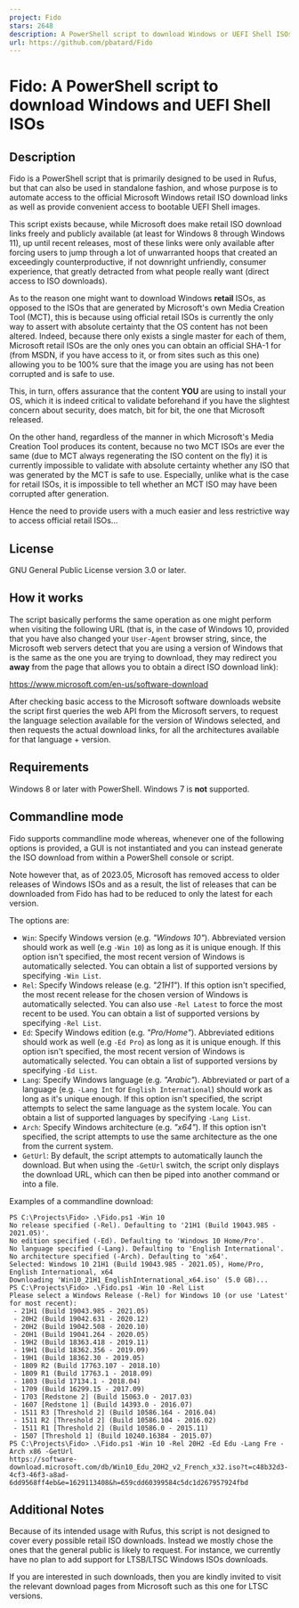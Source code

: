 ```yaml
---
project: Fido
stars: 2648
description: A PowerShell script to download Windows or UEFI Shell ISOs
url: https://github.com/pbatard/Fido
---
```


Fido: A PowerShell script to download Windows and UEFI Shell ISOs
=================================================================

Description
-----------

Fido is a PowerShell script that is primarily designed to be used in Rufus, but that can also be used in standalone fashion, and whose purpose is to automate access to the official Microsoft Windows retail ISO download links as well as provide convenient access to bootable UEFI Shell images.

This script exists because, while Microsoft does make retail ISO download links freely and publicly available (at least for Windows 8 through Windows 11), up until recent releases, most of these links were only available after forcing users to jump through a lot of unwarranted hoops that created an exceedingly counterproductive, if not downright unfriendly, consumer experience, that greatly detracted from what people really want (direct access to ISO downloads).

As to the reason one might want to download Windows **retail** ISOs, as opposed to the ISOs that are generated by Microsoft's own Media Creation Tool (MCT), this is because using official retail ISOs is currently the only way to assert with absolute certainty that the OS content has not been altered. Indeed, because there only exists a single master for each of them, Microsoft retail ISOs are the only ones you can obtain an official SHA-1 for (from MSDN, if you have access to it, or from sites such as this one) allowing you to be 100% sure that the image you are using has not been corrupted and is safe to use.

This, in turn, offers assurance that the content **YOU** are using to install your OS, which it is indeed critical to validate beforehand if you have the slightest concern about security, does match, bit for bit, the one that Microsoft released.

On the other hand, regardless of the manner in which Microsoft's Media Creation Tool produces its content, because no two MCT ISOs are ever the same (due to MCT always regenerating the ISO content on the fly) it is currently impossible to validate with absolute certainty whether any ISO that was generated by the MCT is safe to use. Especially, unlike what is the case for retail ISOs, it is impossible to tell whether an MCT ISO may have been corrupted after generation.

Hence the need to provide users with a much easier and less restrictive way to access official retail ISOs...

License
-------

GNU General Public License version 3.0 or later.

How it works
------------

The script basically performs the same operation as one might perform when visiting the following URL (that is, in the case of Windows 10, provided that you have also changed your `User-Agent` browser string, since, the Microsoft web servers detect that you are using a version of Windows that is the same as the one you are trying to download, they may redirect you **away** from the page that allows you to obtain a direct ISO download link):

https://www.microsoft.com/en-us/software-download

After checking basic access to the Microsoft software downloads website the script first queries the web API from the Microsoft servers, to request the language selection available for the version of Windows selected, and then requests the actual download links, for all the architectures available for that language + version.

Requirements
------------

Windows 8 or later with PowerShell. Windows 7 is **not** supported.

Commandline mode
----------------

Fido supports commandline mode whereas, whenever one of the following options is provided, a GUI is not instantiated and you can instead generate the ISO download from within a PowerShell console or script.

Note however that, as of 2023.05, Microsoft has removed access to older releases of Windows ISOs and as a result, the list of releases that can be downloaded from Fido has had to be reduced to only the latest for each version.

The options are:

-   `Win`: Specify Windows version (e.g. _"Windows 10"_). Abbreviated version should work as well (e.g `-Win 10`) as long as it is unique enough. If this option isn't specified, the most recent version of Windows is automatically selected. You can obtain a list of supported versions by specifying `-Win List`.
-   `Rel`: Specify Windows release (e.g. _"21H1"_). If this option isn't specified, the most recent release for the chosen version of Windows is automatically selected. You can also use `-Rel Latest` to force the most recent to be used. You can obtain a list of supported versions by specifying `-Rel List`.
-   `Ed`: Specify Windows edition (e.g. _"Pro/Home"_). Abbreviated editions should work as well (e.g `-Ed Pro`) as long as it is unique enough. If this option isn't specified, the most recent version of Windows is automatically selected. You can obtain a list of supported versions by specifying `-Ed List`.
-   `Lang`: Specify Windows language (e.g. _"Arabic"_). Abbreviated or part of a language (e.g. `-Lang Int` for `English International`) should work as long as it's unique enough. If this option isn't specified, the script attempts to select the same language as the system locale. You can obtain a list of supported languages by specifying `-Lang List`.
-   `Arch`: Specify Windows architecture (e.g. _"x64"_). If this option isn't specified, the script attempts to use the same architecture as the one from the current system.
-   `GetUrl`: By default, the script attempts to automatically launch the download. But when using the `-GetUrl` switch, the script only displays the download URL, which can then be piped into another command or into a file.

Examples of a commandline download:

```
PS C:\Projects\Fido> .\Fido.ps1 -Win 10
No release specified (-Rel). Defaulting to '21H1 (Build 19043.985 - 2021.05)'.
No edition specified (-Ed). Defaulting to 'Windows 10 Home/Pro'.
No language specified (-Lang). Defaulting to 'English International'.
No architecture specified (-Arch). Defaulting to 'x64'.
Selected: Windows 10 21H1 (Build 19043.985 - 2021.05), Home/Pro, English International, x64
Downloading 'Win10_21H1_EnglishInternational_x64.iso' (5.0 GB)...
PS C:\Projects\Fido> .\Fido.ps1 -Win 10 -Rel List
Please select a Windows Release (-Rel) for Windows 10 (or use 'Latest' for most recent):
 - 21H1 (Build 19043.985 - 2021.05)
 - 20H2 (Build 19042.631 - 2020.12)
 - 20H2 (Build 19042.508 - 2020.10)
 - 20H1 (Build 19041.264 - 2020.05)
 - 19H2 (Build 18363.418 - 2019.11)
 - 19H1 (Build 18362.356 - 2019.09)
 - 19H1 (Build 18362.30 - 2019.05)
 - 1809 R2 (Build 17763.107 - 2018.10)
 - 1809 R1 (Build 17763.1 - 2018.09)
 - 1803 (Build 17134.1 - 2018.04)
 - 1709 (Build 16299.15 - 2017.09)
 - 1703 [Redstone 2] (Build 15063.0 - 2017.03)
 - 1607 [Redstone 1] (Build 14393.0 - 2016.07)
 - 1511 R3 [Threshold 2] (Build 10586.164 - 2016.04)
 - 1511 R2 [Threshold 2] (Build 10586.104 - 2016.02)
 - 1511 R1 [Threshold 2] (Build 10586.0 - 2015.11)
 - 1507 [Threshold 1] (Build 10240.16384 - 2015.07)
PS C:\Projects\Fido> .\Fido.ps1 -Win 10 -Rel 20H2 -Ed Edu -Lang Fre -Arch x86 -GetUrl
https://software-download.microsoft.com/db/Win10_Edu_20H2_v2_French_x32.iso?t=c48b32d3-4cf3-46f3-a8ad-6dd9568ff4eb&e=1629113408&h=659cdd60399584c5dc1d267957924fbd
```

Additional Notes
----------------

Because of its intended usage with Rufus, this script is not designed to cover every possible retail ISO downloads. Instead we mostly chose the ones that the general public is likely to request. For instance, we currently have no plan to add support for LTSB/LTSC Windows ISOs downloads.

If you are interested in such downloads, then you are kindly invited to visit the relevant download pages from Microsoft such as this one for LTSC versions.
